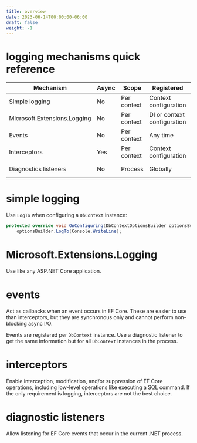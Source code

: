 ```yaml
---
title: overview
date: 2023-06-14T00:00:00-06:00
draft: false
weight: -1
---
```


# logging mechanisms quick reference
| Mechanism                    | Async | Scope       | Registered                  | Intended Use               |
| ---------------------------- | ----- | ----------- | --------------------------- | -------------------------- |
| Simple logging               | No    | Per context | Context configuration       | Development-time logging   |
| Microsoft.Extensions.Logging | No    | Per context | DI or context configuration | Production logging         |
| Events                       | No    | Per context | Any time                    | Reaching to EF events      |
| Interceptors                 | Yes   | Per context | Context configuration       | Manipulating EF operations |
| Diagnostics listeners        | No    | Process     | Globally                    | Application diagnostics    |

# simple logging
Use `LogTo` when configuring a `DbContext` instance:
```cs
protected override void OnConfiguring(DbContextOptionsBuilder optionsBuilder) =>
    optionsBuilder.LogTo(Console.WriteLine);
```

# Microsoft.Extensions.Logging
Use like any ASP.NET Core application.

# events
Act as callbacks when an event occurs in EF Core.  These are easier to use than interceptors, but they are synchronous only and cannot perform non-blocking async I/O.  

Events are registered per `DbContext` instance.  Use a diagnostic listener to get the same information but for all `DbContext` instances in the process.

# interceptors
Enable interception, modification, and/or suppression of EF Core operations, including low-level operations like executing a SQL command.  If the only requirement is logging, interceptors are not the best choice.

# diagnostic listeners
Allow listening for EF Core events that occur in the current .NET process.

